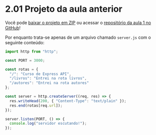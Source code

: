 # 2.01 Projeto da aula anterior
Você pode [baixar o projeto em ZIP](https://github.com/alura-cursos/3266-express-mongo/archive/refs/heads/aula-1.zip) ou acessar o [repositório da aula 1 no GitHub](https://github.com/alura-cursos/3266-express-mongo/tree/aula-1)!

Por enquanto trata-se apenas de um arquivo chamado `server.js` com o seguinte conteúdo:

```js
import http from "http";

const PORT = 3000;

const rotas = {
  "/": "Curso de Express API",
  "/livros": "Entrei na rota livros",
  "/autores": "Entrei na rota autores"
};

const server = http.createServer((req, res) => {
  res.writeHead(200, { "Content-Type": "text/plain" });
  res.end(rotas[req.url]);
});

server.listen(PORT, () => {
  console.log("servidor escutando!");
});
```